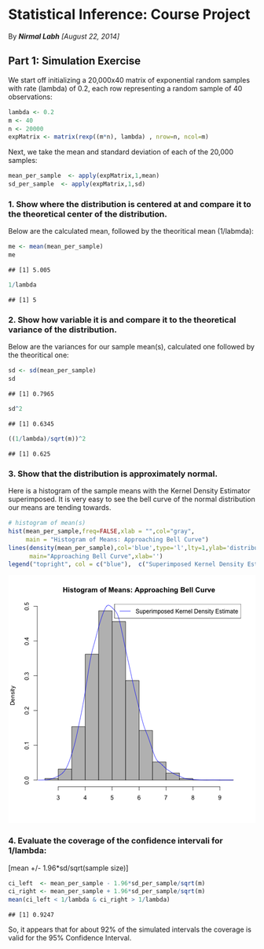 # Statistical Inference: Course Project
By <i><b>Nirmal Labh</b> [August 22, 2014]</i>

## Part 1: Simulation Exercise

We start off initializing a 20,000x40 matrix of exponential random samples with rate (lambda) of 0.2, each row representing a random sample of 40 observations:

```r
lambda <- 0.2
m <- 40
n <- 20000
expMatrix <- matrix(rexp((m*n), lambda) , nrow=n, ncol=m)
```
Next, we take the mean and standard deviation of each of the 20,000 samples:

```r
mean_per_sample  <- apply(expMatrix,1,mean)
sd_per_sample  <- apply(expMatrix,1,sd)
```
### 1. Show where the distribution is centered at and compare it to the theoretical center of the distribution.
Below are the calculated mean, followed by the theoritical mean (1/labmda):  

```r
me <- mean(mean_per_sample)
me
```

```
## [1] 5.005
```

```r
1/lambda
```

```
## [1] 5
```
### 2. Show how variable it is and compare it to the theoretical variance of the distribution.
Below are the variances for our sample mean(s), calculated one followed by the theoritical one:

```r
sd <- sd(mean_per_sample)
sd
```

```
## [1] 0.7965
```

```r
sd^2
```

```
## [1] 0.6345
```

```r
((1/lambda)/sqrt(m))^2
```

```
## [1] 0.625
```
### 3. Show that the distribution is approximately normal.

Here is a histogram of the sample means with the Kernel Density Estimator superimposed.
It is very easy to see the bell curve of the normal distribution our means are tending towards.


```r
# histogram of mean(s)
hist(mean_per_sample,freq=FALSE,xlab = "",col="gray",
     main = "Histogram of Means: Approaching Bell Curve")
lines(density(mean_per_sample),col='blue',type='l',lty=1,ylab='distribution values',
      main="Approaching Bell Curve",xlab='')
legend("topright", col = c("blue"),  c("Superimposed Kernel Density Estimate"),  lwd = 1) 
```

![plot of chunk unnamed-chunk-5](figure/unnamed-chunk-5.png) 
### 4.  Evaluate the coverage of the confidence intervali for 1/lambda:
[mean +/- 1.96*sd/sqrt(sample size)]

```r
ci_left  <- mean_per_sample - 1.96*sd_per_sample/sqrt(m)
ci_right <- mean_per_sample + 1.96*sd_per_sample/sqrt(m)
mean(ci_left < 1/lambda & ci_right > 1/lambda)
```

```
## [1] 0.9247
```
So, it appears that for about 92% of the simulated intervals the coverage is valid for the 95% Confidence Interval.
